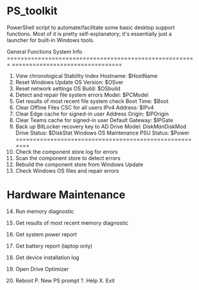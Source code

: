 # PS_toolkit
PowerShell script to automate/facilitate some basic desktop support functions.
Most of it is pretty self-explanatory; it's essentially just a launcher for built-in Windows tools.

General Functions                                                 System Info
=======================================================           ================================
1. View chronological Stability Index                             Hostname:        $HostName
2. Reset Windows Update                                           OS Version:      $OSver
3. Reset network settings                                         OS Build:        $OSbuild
4. Detect and repair file system errors                           Model:           $PCModel
5. Get results of most recent file system check                   Boot Time:       $Boot
6. Clear Offline Files CSC for all users                          IPv4 Address:    $IPv4
7. Clear Edge cache for signed-in user                            Address Origin:  $IPOrigin
8. Clear Teams cache for signed-in user                           Default Gateway: $IPGate
9. Back up BitLocker recovery key to AD                           Drive Model:     $DiskMan$DiskMod  
                                                                  Drive Status:    $DiskStat
Windows OS Maintenance                                            PSU Status:      $Power
=======================================================
10. Check the component store log for errors
11. Scan the component store to detect errors
12. Rebuild the component store from Windows Update
13. Check Windows OS files and repair errors

Hardware Maintenance
=======================================================
14. Run memory diagnostic
15. Get results of most recent memory diagnostic
16. Get system power report
17. Get battery report (laptop only)
18. Get device installation log
19. Open Drive Optimizer

 0. Reboot     P. New PS prompt     ?. Help     X. Exit
